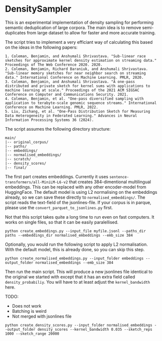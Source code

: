 # DensitySampler
This is an experimental implementation of density sampling for performing semantic deduplication of large corpora. The main idea is to remove semi-duplicates from large dataset to allow for faster and more accurate training. 

The script tries to implement a very efficiant way of calculating this based on the ideas in the following papers:
```
1. Coleman, Benjamin, and Anshumali Shrivastava. "Sub-linear race sketches for approximate kernel density estimation on streaming data." Proceedings of The Web Conference 2020. 2020.
2. Coleman, Benjamin, Richard Baraniuk, and Anshumali Shrivastava. "Sub-linear memory sketches for near neighbor search on streaming data." International Conference on Machine Learning. PMLR, 2020.
3. Coleman, Benjamin, and Anshumali Shrivastava. "A one-pass distributed and private sketch for kernel sums with applications to machine learning at scale." Proceedings of the 2021 ACM SIGSAC Conference on Computer and Communications Security. 2021.
4. Coleman, Benjamin, et al. "One-pass diversified sampling with application to terabyte-scale genomic sequence streams." International Conference on Machine Learning. PMLR, 2022.
5. Liu, Zichang, et al. "One-Pass Distribution Sketch for Measuring Data Heterogeneity in Federated Learning." Advances in Neural Information Processing Systems 36 (2024).
```

The script assumes the following directory structure:
```
main/
|-- original_corpus/
|-- paths/
|-- embeddings/
|-- normalised_embeddings/
|-- scratch/
|-- density_scores/
|-- final/
```

The first part creates embeddings. Currently it uses `sentence-transformers/all-MiniLM-L6-v2` that creates 384-dimentional multilingual embeddings. This can be replaced with any other encoder-model from HuggingFace. The default model is using L2 normalising on the embeddings already, so we can save these directly to `normalised_embeddings/`. The script reads the text-field of the jsonlines-file. If your corpus is in parque, please use the `convert_parquet_to_jsonlines.py` first. 

Not that this script takes quite a long time to run even on fast computers. It works on single files, so that it can be easily paralellised. 

```
python create_embeddings.py --input_file myfile.jsonl --paths_dir paths --embeddings_dir normalised_embeddings --emb_size 384
```

Optionally, you would run the following script to apply L2 normalisation. With the default model, this is already done, so you can skip this step.

```
python create_normalised_embeddings.py --input_folder embeddings --output_folder normalised_embeddings --emb_size 384
```

Then run the main script. This will produce a new jsonlines file identical to the original we started with except that it has an extra field called `density_probabiliy`. You will have to at least adjust the `kernel_bandwidth` here.  


TODO: 
* Does not work
* Batching is weird
* Not merged with jsonlines file
```
python create_density_scores.py --input_folder normalised_embeddings --output_folder density_scores --kernel_bandwidth 0.035 --sketch_reps 1000 --sketch_range 20000
```

